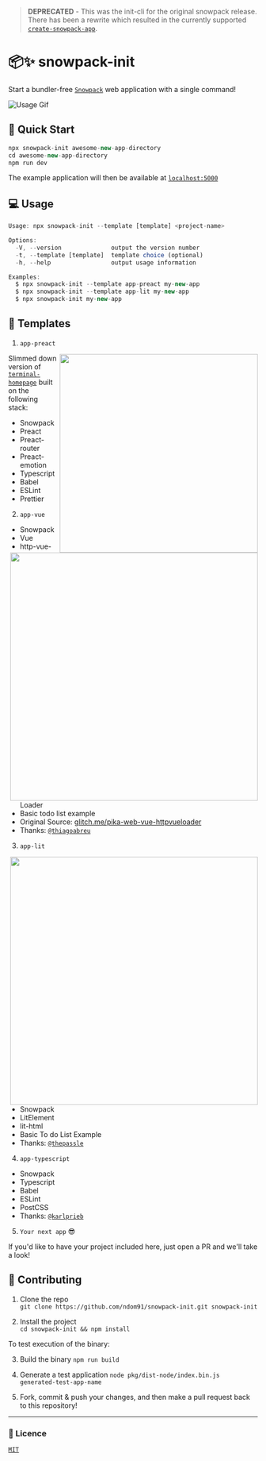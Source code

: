 > **DEPRECATED** - This was the init-cli for the original snowpack release.  
> There has been a rewrite which resulted in the currently supported [`create-snowpack-app`](https://github.com/snowpackjs/snowpack/tree/main/create-snowpack-app/cli).

# 📦✨ snowpack-init

Start a bundler-free [`Snowpack`](https://www.snowpack.dev) web application with a single command!

![Usage Gif](https://imgur.com/eoLXgYq.gif)

## 🛫 Quick Start

```js
npx snowpack-init awesome-new-app-directory
cd awesome-new-app-directory
npm run dev
```

The example application will then be available at [`localhost:5000`](http://127.0.0.1:5000)

## 💻 Usage

```js
Usage: npx snowpack-init --template [template] <project-name>

Options:
  -V, --version              output the version number
  -t, --template [template]  template choice (optional)
  -h, --help                 output usage information

Examples:
  $ npx snowpack-init --template app-preact my-new-app
  $ npx snowpack-init --template app-lit my-new-app
  $ npx snowpack-init my-new-app
```

## 🌲 Templates

1. `app-preact`

<img width="400px" src="https://github.com/ndom91/terminal-homepage/raw/develop/terminal.gif" align="right"></img>

Slimmed down version of [`terminal-homepage`](https://github.com/ndom91/terminal-homepage) built on the following stack:

- Snowpack
- Preact
- Preact-router
- Preact-emotion
- Typescript
- Babel
- ESLint
- Prettier

2. `app-vue`

<img width="500px" src="https://imgur.com/A2msrQA.png" align="right"></img>

- Snowpack
- Vue
- http-vue-Loader
- Basic todo list example
- Original Source: [glitch.me/pika-web-vue-httpvueloader](https://glitch.com/edit/#!/pika-web-vue-httpvueloader)
- Thanks: [`@thiagoabreu`](https://github.com/thiagoabreu)

3. `app-lit`

<img width="500px" src="https://imgur.com/FpyU0Eg.png" align="right"></img>

- Snowpack
- LitElement
- lit-html
- Basic To do List Example
- Thanks: [`@thepassle`](https://github.com/thepassle)

4. `app-typescript`

- Snowpack
- Typescript
- Babel
- ESLint
- PostCSS
- Thanks: [`@karlprieb`](https://github.com/karlprieb)

5. `Your next app` 😎

If you'd like to have your project included here, just open a PR and we'll take a look!

## 🚧 Contributing

1. Clone the repo  
   `git clone https://github.com/ndom91/snowpack-init.git snowpack-init`

2. Install the project  
   `cd snowpack-init && npm install`

To test execution of the binary:

3. Build the binary
   `npm run build`

4. Generate a test application
   `node pkg/dist-node/index.bin.js generated-test-app-name`

5. Fork, commit & push your changes, and then make a pull request back to this repository!

---

### 📝 Licence

[`MIT`](https://opensource.org/licenses/MIT)
